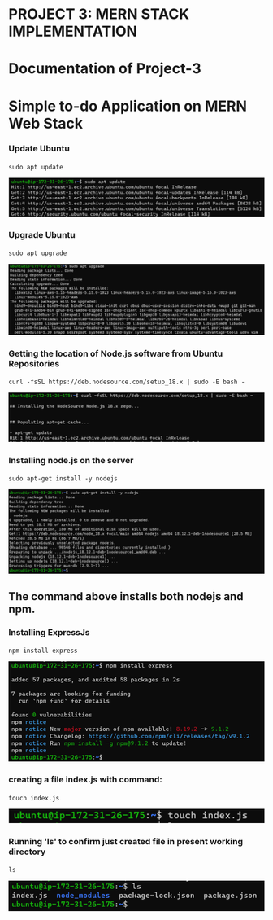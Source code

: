 # PROJECT 3: MERN STACK IMPLEMENTATION

# Documentation of Project-3

# Simple to-do Application on MERN Web Stack

### Update Ubuntu

`sudo apt update`

![Update Ubuntu](./images/update-ubuntu.png)

### Upgrade Ubuntu

`sudo apt upgrade`

![Upgrade Ubuntu](./images/ubuntu-upgrade.png)

### Getting the location of Node.js software from Ubuntu Repositories

`curl -fsSL https://deb.nodesource.com/setup_18.x | sudo -E bash -`

![Location of node.js from Repo](./images/ubuntu-repo.png)

### Installing node.js on the server

`sudo apt-get install -y nodejs`

![Installing node.js](./images/install-nodejs.png)

## The command above installs both nodejs and npm.

### Installing ExpressJs

`npm install express`

![Installing ExpressJs](./images/install-express.png)

### creating a file index.js with command:

`touch index.js`

![Creating index file](./images/create-indexjs.png)

### Running 'ls' to confirm just created file in present working directory

`ls`

![Confirming index file](./images/ls-index.png)

